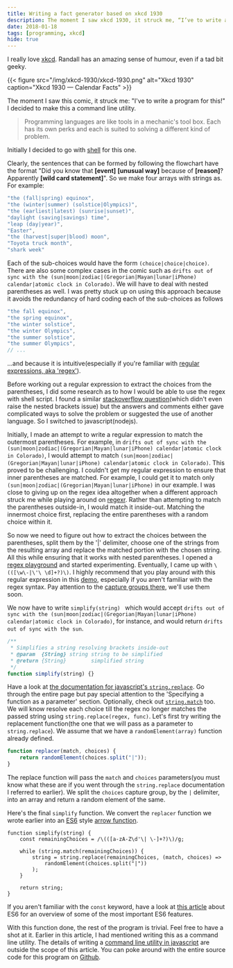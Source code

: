 ```yaml
---
title: Writing a fact generator based on xkcd 1930
description: The moment I saw xkcd 1930, it struck me, “I’ve to write a program for this!".
date: 2018-01-18
tags: [programming, xkcd]
hide: true
---
```


I really love [xkcd](//xkcd.com). Randall has an amazing sense of humour, even if a tad bit geeky.

{{< figure src="/img/xkcd-1930/xkcd-1930.png" alt="Xkcd 1930" caption="Xkcd 1930 — Calendar Facts" >}}

The moment I saw this comic, it struck me: "I've to write a program for this!" I decided to make this a command line utility.

> Programming languages are like tools in a mechanic's tool box. Each has its own perks and each is suited to solving a different kind of problem.

Initially I decided to go with [shell](//wikiwand.com/en/Shell_script) for this one.

Clearly, the sentences that can be formed by following the flowchart have the format "Did you know that **[event]** **[unusual way]** because of **[reason]**? Apparently **[wild card statement]**". So we make four arrays with strings as. For example:

```js
"the (fall|spring) equinox",
"the (winter|summer) (solstice|Olympics)",
"the (earliest|latest) (sunrise|sunset)",
"daylight (saving|savings) time",
"leap (day|year)",
"Easter",
"the (harvest|super|blood) moon",
"Toyota truck month",
"shark week"
```

Each of the sub-choices would have the form `(choice|choice|choice)`. There are also some complex cases in the comic such as `drifts out of sync with the (sun|moon|zodiac|(Gregorian|Mayan|lunar|iPhone) calendar|atomic clock in Colorado)`. We will have to deal with nested parentheses as well. I was pretty stuck up on using this approach because it avoids the redundancy of hard coding each of the sub-choices as follows

```js
"the fall equinox",
"the spring equinox",
"the winter solstice",
"the winter Olympics",
"the summer solstice",
"the summer Olympics",
// ...
```

...and because it is intuitive(especially if you're familiar with [regular expressions, aka 'regex'](//wikiwand.com/en/Regular_expression)).

Before working out a regular expression to extract the choices from the parentheses, I did some research as to how I would be able to use the regex with shell script. I found a similar [stackoverflow question](//stackoverflow.com/questions/31123641/how-to-find-and-extract-all-words-appearing-between-brackets)(which didn't even raise the nested brackets issue) but the answers and comments either gave complicated ways to solve the problem or suggested the use of another language. So I switched to javascript(nodejs).

Initially, I made an attempt to write a regular expression to match the outermost parentheses. For example, in `drifts out of sync with the (sun|moon|zodiac|(Gregorian|Mayan|lunar|iPhone) calendar|atomic clock in Colorado)`, I would attempt to match `(sun|moon|zodiac|(Gregorian|Mayan|lunar|iPhone) calendar|atomic clock in Colorado)`. This proved to be challenging. I couldn't get my regular expression to ensure that inner parentheses are matched. For example, I could get it to match only `(sun|moon|zodiac|(Gregorian|Mayan|lunar|iPhone)` in our example. I was close to giving up on the regex idea altogether when a different approach struck me while playing around on [regexr](//regexr.com). Rather than attempting to match the parentheses outside-in, I would match it inside-out. Matching the innermost choice first, replacing the entire parentheses with a random choice within it.

So now we need to figure out how to extract the choices between the parentheses, split them by the '\|' delimiter, choose one of the strings from the resulting array and replace the matched portion with the chosen string. All this while ensuring that it works with nested parentheses. I opened a [regex playground](//regexr.com) and started experimenting. Eventually, I came up with `\(([\w\-|\'\ \d]+?)\)`. I highly recommend that you play around with this regular expression in this [demo](//regexr.com/3iii6), especially if you aren't familiar with the regex syntax.  Pay attention to the [capture groups there](//regexone.com/lesson/capturing_groups), we'll use them soon.

We now have to write  `simplify(string) ` which would accept  `drifts out of sync with the (sun|moon|zodiac|(Gregorian|Mayan|lunar|iPhone) calendar|atomic clock in Colorado)`, for instance, and would return `drifts out of sync with the sun`.

```js
/**
 * Simplifies a string resolving brackets inside-out
 * @param  {String} string string to be simplified
 * @return {String}        simplified string
 */
function simplify(string) {}
```

Have a look at [the documentation for javascript's `string.replace`](//devdocs.io/javascript/global_objects/string/replace). Go through the entire page but pay special attention to the 'Specifying a function as a parameter' section. Optionally, check out [`string.match`](//devdocs.io/javascript/global_objects/string/match) too. We will know resolve each choice till the regex no longer matches the passed string using `string.replace(regex, func)`. Let's first try writing the replacement function(the one that we will pass as a parameter to `string.replace`). We assume that we have a `randomElement(array)` function already defined.

```js
function replacer(match, choices) {
    return randomElement(choices.split("|"));
}
```

The replace function will pass the `match` and `choices` parameters(you must know what these are if you went through the `string.replace` documentation I referred to earlier). We split the `choices` capture group, by the `|` delimiter, into an array and return a random element of the same.

Here's the final `simplify` function. We convert the `replacer` function we wrote earlier into an [ES6](//ponyfoo.com/articles/es6) style [arrow function](//devdocs.io/javascript/functions/arrow_functions).

```Js
function simplify(string) {
    const remainingChoices = /\(([a-zA-Z\d'\| \-]+?)\)/g;

    while (string.match(remainingChoices)) {
        string = string.replace(remainingChoices, (match, choices) =>
            randomElement(choices.split("|"))
        );
    }

    return string;
}
```

If you aren't familiar with the `const` keyword, have a look at [this article](//blog.isomr.co/ecmascript-6-lets-see-what-it-has-to-offer) about ES6 for an overview of some of the most important ES6 features.

With this function done, the rest of the program is trivial. Feel free to have a shot at it. Earlier in this article, I had mentioned writing this as a command line utility. The details of writing a [command line utility in javascript](//www.sitepoint.com/javascript-command-line-interface-cli-node-js) are outside the scope of this article. You can poke around with the entire source code for this program on [Github](//github.com/shreyasminocha/calendar-facts).
